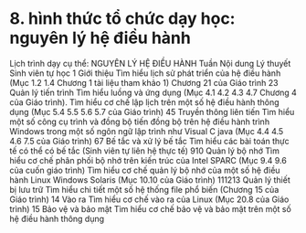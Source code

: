 # 8. hình thức tổ chức dạy học: nguyên lý hệ điều hành
Lịch trình dạy cụ thể: NGUYÊN LÝ HỆ ĐIỀU HÀNH Tuần Nội dung Lý thuyết Sinh viên tự học 1 Giới thiệu Tìm hiểu lịch sử phát triển của hệ điều hành (Mục 1.2 1.4 Chương 1 tài liệu tham khảo 1) Chương 21 của Giáo trình 23 Quản lý tiến trình Tìm hiểu luồng và ứng dụng (Mục 4.1 4.2 4.3 4.7 Chương 4 của Giáo trình). Tìm hiểu cơ chế lập lịch trên một số hệ điều hành thông dụng (Mục 5.4 5.5 5.6 5.7 của Giáo trình) 45 Truyền thông liên tiến Tìm hiểu một số công cụ trình và đồng bộ tiến đồng bộ trên hệ điều hành trình Windows trong một số ngôn ngữ lập trình như Visual C java (Mục 4.4 4.5 4.6 7.5 của Giáo trình) 67 Bế tắc và xử lý bế tắc Tìm hiểu các bài toán thực tế có thể có bế tắc (Sinh viên tự liên hệ thực tế) 910 Quản lý bộ nhớ Tìm hiểu cơ chế phân phối bộ nhớ trên kiến trúc của Intel SPARC (Mục 9.4 9.6 của cuốn giáo trình) Tìm hiểu cơ chế quản lý bộ nhớ của một số hệ điều hành Linux Windows Solaris (Mục 10.10 của Giáo trình) 111213 Quản lý thiết bị lưu trữ Tìm hiểu chi tiết một số hệ thống file phổ biến (Chương 15 của Giáo trình) 14 Vào ra Tìm hiểu cơ chế vào ra của Linux (Mục 20.8 của Giáo trình) 15 Bảo vệ và bảo mật Tìm hiểu cơ chế bảo vệ và bảo mật trên một số hệ điều hành thông dụng
